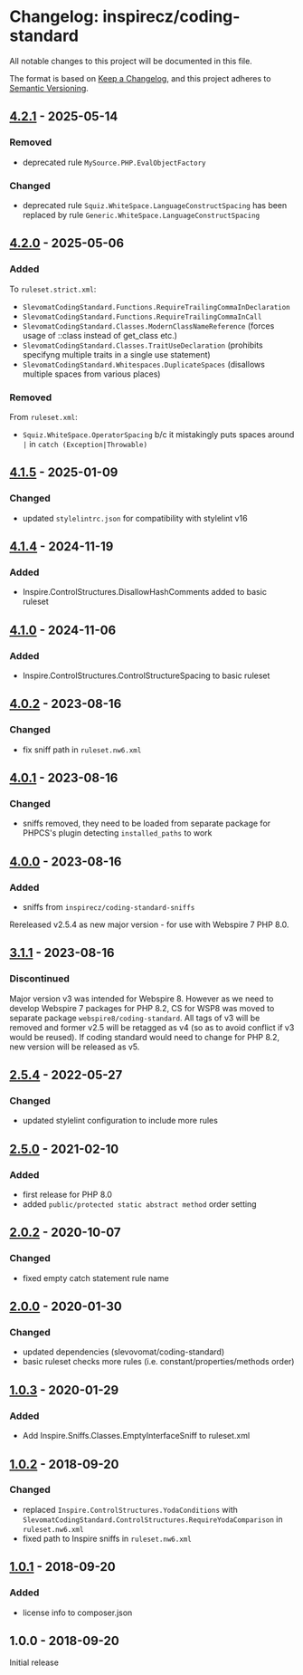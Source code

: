 # Changelog: inspirecz/coding-standard
All notable changes to this project will be documented in this file.

The format is based on [Keep a Changelog](https://keepachangelog.com/en/1.0.0/),
and this project adheres to [Semantic Versioning](https://semver.org/spec/v2.0.0.html).

## [4.2.1] - 2025-05-14
### Removed
- deprecated rule `MySource.PHP.EvalObjectFactory`
### Changed
- deprecated rule `Squiz.WhiteSpace.LanguageConstructSpacing` has been replaced by rule `Generic.WhiteSpace.LanguageConstructSpacing`

## [4.2.0] - 2025-05-06
### Added
To `ruleset.strict.xml`:
- `SlevomatCodingStandard.Functions.RequireTrailingCommaInDeclaration`
- `SlevomatCodingStandard.Functions.RequireTrailingCommaInCall`
- `SlevomatCodingStandard.Classes.ModernClassNameReference` (forces usage of ::class instead of get_class etc.)
- `SlevomatCodingStandard.Classes.TraitUseDeclaration` (prohibits specifyng multiple traits in a single use statement)
- `SlevomatCodingStandard.Whitespaces.DuplicateSpaces` (disallows multiple spaces from various places)

### Removed
From `ruleset.xml`:
- `Squiz.WhiteSpace.OperatorSpacing` b/c it mistakingly puts spaces around `|` in `catch (Exception|Throwable)`

## [4.1.5] - 2025-01-09
### Changed
- updated `stylelintrc.json` for compatibility with stylelint v16

## [4.1.4] - 2024-11-19
### Added
- Inspire.ControlStructures.DisallowHashComments added to basic ruleset

## [4.1.0] - 2024-11-06
### Added
- Inspire.ControlStructures.ControlStructureSpacing to basic ruleset

## [4.0.2] - 2023-08-16
### Changed
- fix sniff path in `ruleset.nw6.xml`

## [4.0.1] - 2023-08-16
### Changed
- sniffs removed, they need to be loaded from separate package for PHPCS's plugin detecting `installed_paths` to work

## [4.0.0] - 2023-08-16
### Added
- sniffs from `inspirecz/coding-standard-sniffs`

Rereleased v2.5.4 as new major version - for use with Webspire 7 PHP 8.0.


## [3.1.1] - 2023-08-16
### Discontinued
Major version v3 was intended for Webspire 8. However as we need to develop Webspire 7 packages for PHP 8.2, CS for WSP8 was moved to separate package `webspire8/coding-standard`.
All tags of v3 will be removed and former v2.5 will be retagged as v4 (so as to avoid conflict if v3 would be reused).
If coding standard would need to change for PHP 8.2, new version will be released as v5.

## [2.5.4] - 2022-05-27
### Changed
- updated stylelint configuration to include more rules

## [2.5.0] - 2021-02-10
### Added
- first release for PHP 8.0
- added `public/protected static abstract method` order setting

## [2.0.2] - 2020-10-07
### Changed
- fixed empty catch statement rule name

## [2.0.0] - 2020-01-30
### Changed
- updated dependencies (slevovomat/coding-standard)
- basic ruleset checks more rules (i.e. constant/properties/methods order)

## [1.0.3] - 2020-01-29
### Added
- Add Inspire.Sniffs.Classes.EmptyInterfaceSniff to ruleset.xml

## [1.0.2] - 2018-09-20
### Changed
- replaced `Inspire.ControlStructures.YodaConditions` with `SlevomatCodingStandard.ControlStructures.RequireYodaComparison` in `ruleset.nw6.xml`
- fixed path to Inspire sniffs in `ruleset.nw6.xml`

## [1.0.1] - 2018-09-20
### Added
- license info to composer.json

## 1.0.0 - 2018-09-20
Initial release

[4.2.1]: https://gitlab.webspire.eu/wsp-packages/inspirecz/compare/v4.2.0...v4.2.1
[4.2.0]: https://gitlab.webspire.eu/wsp-packages/inspirecz/compare/v4.1.5...v4.2.0
[4.1.5]: https://gitlab.webspire.eu/wsp-packages/inspirecz/compare/v4.1.4...v4.1.5
[4.1.4]: https://gitlab.webspire.eu/wsp-packages/inspirecz/compare/v4.1.0...v4.1.4
[4.1.0]: https://gitlab.webspire.eu/wsp-packages/inspirecz/compare/v4.0.2...v4.1.0
[4.0.2]: https://gitlab.webspire.eu/wsp-packages/inspirecz/compare/v4.0.1...v4.0.2
[4.0.1]: https://gitlab.webspire.eu/wsp-packages/inspirecz/compare/v4.0.0...v4.0.1
[4.0.0]: https://gitlab.webspire.eu/wsp-packages/inspirecz/compare/v3.1.1...v4.0.0
[3.1.1]: https://gitlab.webspire.eu/wsp-packages/inspirecz/compare/v2.5.4...v3.1.1
[2.5.4]: https://gitlab.webspire.eu/wsp-packages/inspirecz/compare/v2.5.0...v2.5.4
[2.5.0]: https://gitlab.webspire.eu/wsp-packages/inspirecz/compare/v2.0.2...v2.5.0
[2.0.2]: https://gitlab.webspire.eu/wsp-packages/inspirecz/compare/v2.0.0...v2.0.2
[2.0.0]: https://gitlab.webspire.eu/wsp-packages/inspirecz/compare/v1.0.3...v2.0.0
[1.0.3]: https://gitlab.webspire.eu/wsp-packages/inspirecz/compare/v1.0.2...v1.0.3
[1.0.2]: https://gitlab.webspire.eu/wsp-packages/inspirecz/compare/v1.0.1...v1.0.2
[1.0.1]: https://gitlab.webspire.eu/wsp-packages/inspirecz/-/tags/v1.0.1
